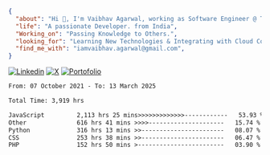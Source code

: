 ```json

{
  "about": "Hi 👋, I'm Vaibhav Agarwal, working as Software Engineer @ TalentXO ",
  "life": "A passionate Developer. from India",
  "Working_on": "Passing Knowledge to Others.",
  "looking_for": "Learning New Technologies & Integrating with Cloud Computing",
  "find_me_with": "iamvaibhav.agarwal@gmail.com",
}
``` 

[![Linkedin](https://img.shields.io/badge/Vaibhav-005E93?style=for-the-badge&logo=linkedin&logoColor=white)](https://www.linkedin.com/in/vaibhava17)
[![X](https://img.shields.io/badge/heyvybav-000000?style=for-the-badge&logo=x&logoColor=white)](http://twitter.com/heyvybav)
[![Portofolio](https://img.shields.io/badge/Portofolio-333333?style=for-the-badge&logo=github&logoColor=white)](https://vaibhava17.github.io)

<!-- 
# 💻 Tech Stack

I'm well-versed in a variety of technologies, including:

- **Languages:** Javascript, HTML5, CSS3, SASS, Node.js, TypeScript
- **Frameworks:** Next.js, Express, Reactjs,
- **Databases:** MySQL, MongoDB
- **Tools:** Git, VS Code, Postman
- **Cloud:** AWS, Heroku, Digital Ocean

<!-- ![React](https://img.shields.io/badge/react-%2320232a.svg?style=flat&logo=react&logoColor=%2361DAFB) 
![Bootstrap](https://img.shields.io/badge/bootstrap-%23563D7C.svg?style=flat&logo=bootstrap&logoColor=white) 
![Express.js](https://img.shields.io/badge/express.js-%23404d59.svg?style=flat&logo=express&logoColor=%2361DAFB) 
![TypeScript](https://img.shields.io/badge/typescript-%23007ACC.svg?style=flat&logo=typescript&logoColor=white) 
![NodeJS](https://img.shields.io/badge/node.js-6DA55F?style=flat&logo=node.js&logoColor=white) 
![Redux](https://img.shields.io/badge/redux-%23593d88.svg?style=flat&logo=redux&logoColor=white)
![SASS](https://img.shields.io/badge/SASS-hotpink.svg?style=flat&logo=SASS&logoColor=white) 
![Socket.io](https://img.shields.io/badge/Socket.io-black?style=flat&logo=socket.io&badgeColor=010101) 
![Styled Components](https://img.shields.io/badge/styled--components-DB7093?style=flat&logo=styled-components&logoColor=white) 
![MySQL](https://img.shields.io/badge/mysql-%2300f.svg?style=flat&logo=mysql&logoColor=white) 
![MongoDB](https://img.shields.io/badge/MongoDB-%234ea94b.svg?style=flat&logo=mongodb&logoColor=white)
![Adobe XD](https://img.shields.io/badge/Adobe%20XD-470137?style=flat&logo=Adobe%20XD&logoColor=#FF61F6) 
![Figma](https://img.shields.io/badge/figma-%23F24E1E.svg?style=flat&logo=figma&logoColor=white) 
![Postman](https://img.shields.io/badge/Postman-FF6C37?style=flat&logo=postman&logoColor=white) 
![Trello](https://img.shields.io/badge/Trello-%23026AA7.svg?style=flat&logo=Trello&logoColor=white) -->

<!-- ## 📊 GitHub Stats
![](https://github-readme-stats.vercel.app/api?username=vaibhava17&theme=react&hide_border=false&include_all_commits=true&count_private=true)<br/>
![](https://github-readme-streak-stats.herokuapp.com/?user=vaibhava17&theme=react&hide_border=false)<br/>
![](https://github-readme-stats.vercel.app/api/top-langs/?username=vaibhava17&theme=react&hide_border=false&include_all_commits=true&count_private=true&layout=compact)

## 🦖 Holopin Board
[![@vaibhava17's Holopin board](https://holopin.me/vaibhava17)](https://holopin.io/@vaibhava17)

## 📚 Wakatime Stats

<!--![Vaibhav's Github Stats](https://github-readme-stats.vercel.app/api?username=vaibhava17&show_icons=true) -->

<!--START_SECTION:waka-->

```txt
From: 07 October 2021 - To: 13 March 2025

Total Time: 3,919 hrs

JavaScript         2,113 hrs 25 mins>>>>>>>>>>>>>------------   53.93 %
Other              616 hrs 41 mins >>>>---------------------   15.74 %
Python             316 hrs 13 mins >>-----------------------   08.07 %
CSS                253 hrs 38 mins >>-----------------------   06.47 %
PHP                152 hrs 50 mins >------------------------   03.90 %
```

<!--END_SECTION:waka-->

<!-- 
---
[![](https://visitcount.itsvg.in/api?id=vaibhava17&icon=9&color=0)](https://visitcount.itsvg.in)

-->
